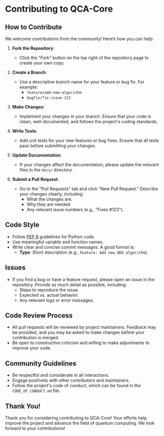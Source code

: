 # Contributing to QCA-Core

## How to Contribute
We welcome contributions from the community! Here’s how you can help:

1. **Fork the Repository**: 
   - Click the "Fork" button on the top right of the repository page to create your own copy.

2. **Create a Branch**: 
   - Use a descriptive branch name for your feature or bug fix. For example:
     - `feature/add-new-algorithm`
     - `bugfix/fix-issue-123`

3. **Make Changes**: 
   - Implement your changes in your branch. Ensure that your code is clean, well-documented, and follows the project's coding standards.

4. **Write Tests**: 
   - Add unit tests for your new features or bug fixes. Ensure that all tests pass before submitting your changes.

5. **Update Documentation**: 
   - If your changes affect the documentation, please update the relevant files in the `docs/` directory.

6. **Submit a Pull Request**: 
   - Go to the "Pull Requests" tab and click "New Pull Request." Describe your changes clearly, including:
     - What the changes are.
     - Why they are needed.
     - Any relevant issue numbers (e.g., "Fixes #123").

## Code Style
- Follow [PEP 8](https://www.python.org/dev/peps/pep-0008/) guidelines for Python code.
- Use meaningful variable and function names.
- Write clear and concise commit messages. A good format is:
  - **Type**: Short description (e.g., `Feature: Add new QKD algorithm`).

## Issues
- If you find a bug or have a feature request, please open an issue in the repository. Provide as much detail as possible, including:
  - Steps to reproduce the issue.
  - Expected vs. actual behavior.
  - Any relevant logs or error messages.

## Code Review Process
- All pull requests will be reviewed by project maintainers. Feedback may be provided, and you may be asked to make changes before your contribution is merged.
- Be open to constructive criticism and willing to make adjustments to improve your code.

## Community Guidelines
- Be respectful and considerate in all interactions.
- Engage positively with other contributors and maintainers.
- Follow the project's code of conduct, which can be found in the `CODE_OF_CONDUCT.md` file.

## Thank You!
Thank you for considering contributing to QCA-Core! Your efforts help improve the project and advance the field of quantum computing. We look forward to your contributions!
